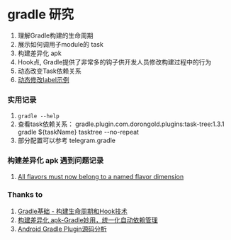 # gradle  研究

1. 理解Gradle构建的生命周期
2. 展示如何调用子module的 task
3. 构建差异化 apk
4. Hook点, Gradle提供了非常多的钩子供开发人员修改构建过程中的行为
5. 动态改变Task依赖关系
6. [动态修改label示例](https://stackoverflow.com/questions/32092665/resolve-application-label-for-each-build-type)

### 实用记录

1. `gradle --help`
2. 查看task依赖关系： gradle.plugin.com.dorongold.plugins:task-tree:1.3.1
gradle ${taskName} tasktree --no-repeat
3. 部分配置可以参考 telegram.gradle

### 构建差异化 apk 遇到问题记录

1. [All flavors must now belong to a named flavor dimension](https://developer.android.com/studio/build/build-variants?utm_source=android-studio#product-flavors)

### Thanks to
1. [Gradle基础 - 构建生命周期和Hook技术](https://www.jianshu.com/p/0acdb31eef2d)
2. [构建差异化 apk-Gradle妙用，统一化自动依赖管理](https://mp.weixin.qq.com/s/Lhae-ou5gEcXjUFnuVCwaw)
3. [Android Gradle Plugin源码分析](https://www.jianshu.com/p/11f030b2034f)